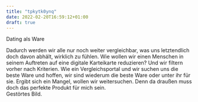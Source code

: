 ```yaml
---
title: "tpkytk0ynq"
date: 2022-02-20T16:59:12+01:00
draft: true
---
```


Dating als Ware

Dadurch werden wir alle nur noch weiter vergleichbar, was uns letztendlich doch davon abhält, wirklich zu fühlen. Wie wollen wir einen Menschen in seinem Auftreten auf eine digitale Karteikarte reduzieren? Und wir filtern vorher nach Kriterien. Wie ein Vergleichsportal und wir suchen uns die beste Ware und  hoffen, wir sind wiederum die beste Ware oder unter ihr für sie. Ergibt sich ein Mangel, wollen wir weitersuchen. Denn da draußen muss doch das perfekte Produkt für mich sein.\
Gestörtes Bild.
